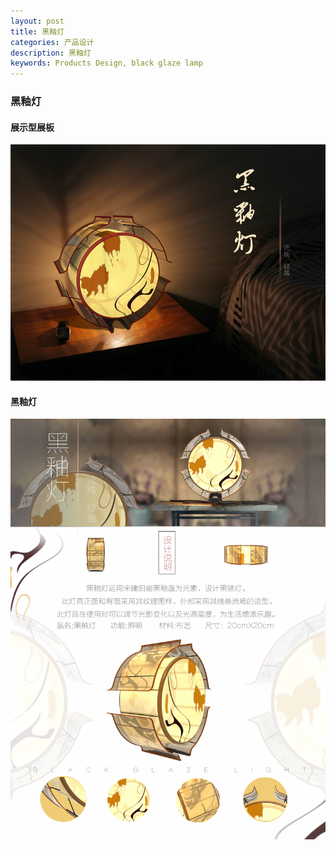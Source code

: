 ```yaml
---
layout: post
title: 黑釉灯
categories: 产品设计
description: 黑釉灯
keywords: Products Design, black glaze lamp
---
```


### 黑釉灯 

#### 展示型展板

![](/images/posts/productsdesign/blackglazelamp/1.jpg)

#### 黑釉灯

![](/images/posts/productsdesign/blackglazelamp/2.jpg)

  
